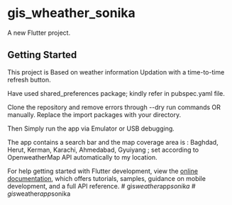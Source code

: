# gis_wheather_sonika

A new Flutter project.

## Getting Started

This project is Based on weather information Updation with a time-to-time refresh button.

Have used shared_preferences package; kindly refer in pubspec.yaml file.

Clone the repository and remove errors through --dry run commands 
                  OR
manually.
Replace the import packages with your directory.

Then Simply run the app via Emulator or USB debugging.

The app contains a search bar and the map coverage area is : Baghdad, Herut, Kerman, Karachi, Ahmedabad, Gyuiyang ; set according to OpenweatherMap API automatically to my location.

For help getting started with Flutter development, view the
[online documentation](https://docs.flutter.dev/), which offers tutorials,
samples, guidance on mobile development, and a full API reference.
#   g i s _ w e a t h e r _ a p p _ s o n i k a 
 
 #   g i s _ w e a t h e r _ a p p _ s o n i k a 
 
 
